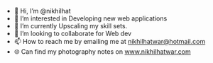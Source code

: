 - 👋 Hi, I’m @nikhilhat
- 👀 I’m interested in Developing new web applications
- 🌱 I’m currently Upscaling my skill sets.
- 💞️ I’m looking to collaborate for Web dev
- 📫 How to reach me by emailing me at nikhilhatwar@hotmail.com
- 🌐 Can find my photography notes on www.nikhilhatwar.com 

<!---
nikhilhat/nikhilhat is a ✨ special ✨ repository because its `README.md` (this file) appears on your GitHub profile.
You can click the Preview link to take a look at your changes.
--->
